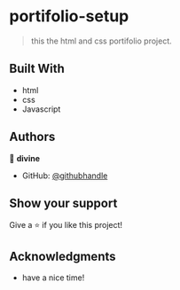 # portifolio-setup

> this the html and css portifolio project.

## Built With

- html
- css
- Javascript


## Authors

👤 **divine**

- GitHub: [@githubhandle]( https://github.com/BirasaDivine)


## Show your support

Give a ⭐️ if you like this project!

## Acknowledgments

- have a nice time!

